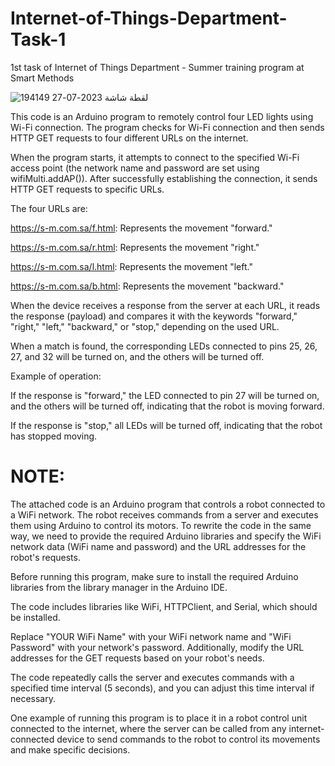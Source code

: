 # Internet-of-Things-Department-Task-1
1st task of Internet of Things Department - Summer training program at Smart Methods


![لقطة شاشة 2023-07-27 194149](https://github.com/H16Bw/Internet-of-Things-Department-Task-1/assets/139852537/025b9dca-a8d0-48a4-9dfe-31072a936949)

This code is an Arduino program to remotely control four LED lights using Wi-Fi connection. The program checks for Wi-Fi connection and then sends HTTP GET requests to four different URLs on the internet.

When the program starts, it attempts to connect to the specified Wi-Fi access point (the network name and password are set using wifiMulti.addAP()). After successfully establishing the connection, it sends HTTP GET requests to specific URLs.

The four URLs are:

https://s-m.com.sa/f.html: Represents the movement "forward."


https://s-m.com.sa/r.html: Represents the movement "right."


https://s-m.com.sa/l.html: Represents the movement "left."


https://s-m.com.sa/b.html: Represents the movement "backward."

When the device receives a response from the server at each URL, it reads the response (payload) and compares it with the keywords "forward," "right," "left," "backward," or "stop," depending on the used URL. 

When a match is found, the corresponding LEDs connected to pins 25, 26, 27, and 32 will be turned on, and the others will be turned off.

Example of operation:

If the response is "forward," the LED connected to pin 27 will be turned on, and the others will be turned off, indicating that the robot is moving forward.


If the response is "stop," all LEDs will be turned off, indicating that the robot has stopped moving.

# NOTE:

The attached code is an Arduino program that controls a robot connected to a WiFi network. The robot receives commands from a server and executes them using Arduino to control its motors. To rewrite the code in the same way, we need to provide the required Arduino libraries and specify the WiFi network data (WiFi name and password) and the URL addresses for the robot's requests.

Before running this program, make sure to install the required Arduino libraries from the library manager in the Arduino IDE.


The code includes libraries like WiFi, HTTPClient, and Serial, which should be installed.

Replace "YOUR WiFi Name" with your WiFi network name and "WiFi Password" with your network's password. Additionally, modify the URL addresses for the GET requests based on your robot's needs.

The code repeatedly calls the server and executes commands with a specified time interval (5 seconds), and you can adjust this time interval if necessary.

One example of running this program is to place it in a robot control unit connected to the internet, where the server can be called from any internet-connected device to send commands to the robot to control its movements and make specific decisions.
